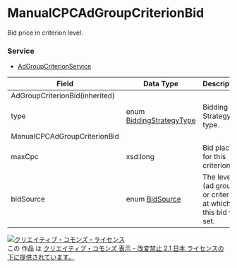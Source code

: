 # ManualCPCAdGroupCriterionBid
Bid price in criterion level.
### Service
+ [AdGroupCriterionService](../services/AdGroupCriterionService.md)

| Field | Data Type | Description | 
|---|---|---|
| AdGroupCriterionBid(inherited)|||
| type| enum <a href="./BiddingStrategyType.md">BiddingStrategyType</a>| Bidding Strategy type.|
| ManualCPCAdGroupCriterionBid|||
| maxCpc| xsd:long| Bid placed for this criterion. |
| bidSource| enum <a href="./BidSource.md">BidSource</a>| The level (ad group or criterion) at which this bid was set.|
<a rel="license" href="http://creativecommons.org/licenses/by-nd/2.1/jp/"><img alt="クリエイティブ・コモンズ・ライセンス" style="border-width:0" src="https://i.creativecommons.org/l/by-nd/2.1/jp/88x31.png" /></a><br />この 作品 は <a rel="license" href="http://creativecommons.org/licenses/by-nd/2.1/jp/">クリエイティブ・コモンズ 表示 - 改変禁止 2.1 日本 ライセンスの下に提供されています。</a>
